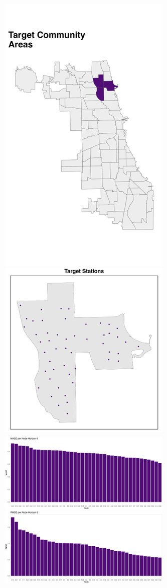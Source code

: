 ![Alt text for the image](/images/target_community_areas.png)
![Alt text for the image](/images/target_stations.png)



![Alt text for the image](/images/mase_per_node.png)
![Alt text for the image](/images/rmse_per_node.png)

